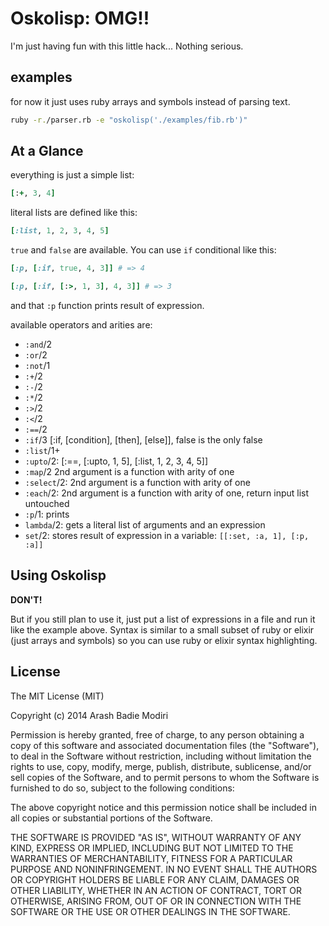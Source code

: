 # Oskolisp: OMG!!I'm just having fun with this little hack... Nothing serious.## examplesfor now it just uses ruby arrays and symbols instead of parsing text.```bashruby -r./parser.rb -e "oskolisp('./examples/fib.rb')"```## At a Glanceeverything is just a simple list:```ruby[:+, 3, 4]```literal lists are defined like this:```ruby[:list, 1, 2, 3, 4, 5]````true` and `false` are available. You can use `if` conditional like this:```ruby[:p, [:if, true, 4, 3]] # => 4``````ruby[:p, [:if, [:>, 1, 3], 4, 3]] # => 3```and that `:p` function prints result of expression.available operators and arities are:* `:and`/2* `:or`/2* `:not`/1* `:+`/2* `:-`/2* `:*`/2* `:>`/2* `:<`/2* `:==`/2* `:if`/3 [:if, [condition], [then], [else]], false is the only false* `:list`/1+* `:upto`/2: [:==, [:upto, 1, 5], [:list, 1, 2, 3, 4, 5]]* `:map`/2 2nd argument is a function with arity of one* `:select`/2: 2nd argument is a function with arity of one* `:each`/2: 2nd argument is a function with arity of one, return input list  untouched* `:p`/1: prints* `lambda`/2: gets a literal list of arguments and an expression* `set`/2: stores result of expression in a variable: `[[:set, :a, 1], [:p, :a]]`## Using Oskolisp**DON'T!**But if you still plan to use it, just put a list of expressions in a file andrun it like the example above. Syntax is similar to a small subset of ruby or elixir (just arrays and symbols) so you can use ruby or elixir syntaxhighlighting.## LicenseThe MIT License (MIT)Copyright (c) 2014 Arash Badie ModiriPermission is hereby granted, free of charge, to any person obtaining a copyof this software and associated documentation files (the "Software"), to dealin the Software without restriction, including without limitation the rightsto use, copy, modify, merge, publish, distribute, sublicense, and/or sellcopies of the Software, and to permit persons to whom the Software isfurnished to do so, subject to the following conditions:The above copyright notice and this permission notice shall be included inall copies or substantial portions of the Software.THE SOFTWARE IS PROVIDED "AS IS", WITHOUT WARRANTY OF ANY KIND, EXPRESS ORIMPLIED, INCLUDING BUT NOT LIMITED TO THE WARRANTIES OF MERCHANTABILITY,FITNESS FOR A PARTICULAR PURPOSE AND NONINFRINGEMENT. IN NO EVENT SHALL THEAUTHORS OR COPYRIGHT HOLDERS BE LIABLE FOR ANY CLAIM, DAMAGES OR OTHERLIABILITY, WHETHER IN AN ACTION OF CONTRACT, TORT OR OTHERWISE, ARISING FROM,OUT OF OR IN CONNECTION WITH THE SOFTWARE OR THE USE OR OTHER DEALINGS INTHE SOFTWARE.